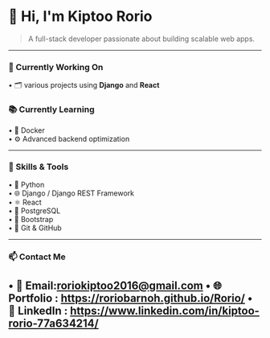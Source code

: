 # 👋 Hi, I'm Kiptoo Rorio

> A full-stack developer passionate about building scalable web apps.

---

### 🚧 Currently Working On
• 🗂️ various projects using **Django** and **React**

### 📚 Currently Learning
• 🐳 Docker  
• ⚙️ Advanced backend optimization

---

### 🚀 Skills & Tools
• 🐍 Python  
• 🌐 Django / Django REST Framework  
• ⚛️ React  
• 🐘 PostgreSQL  
• 🎨 Bootstrap  
• 🔧 Git & GitHub

---

### 📫 Contact Me
• 📧 Email:roriokiptoo2016@gmail.com
• 🌐 Portfolio : https://roriobarnoh.github.io/Rorio/
• 💼 LinkedIn : https://www.linkedin.com/in/kiptoo-rorio-77a634214/
---

